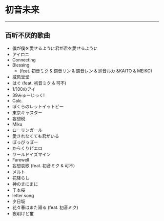 # 初音未来
---
## 百听不厌的歌曲
- 僕が僕を愛せるように君が君を愛せるように
- アイロニ
- Connecting
- Blessing 
    - (feat. 初音ミク & 鏡音リン & 鏡音レン & 巡音ルカ &KAITO & MEIKO)
- 威风堂堂
- はぐ (feat. 初音ミク & 可不)
- 1/100のアイ
- 39みゅーじっく!
- Calc.
- ぼくらのレットイットビー
- 東京キャスター
- 妄想税
- Miku
- ローリンガール
- 愛されなくても君がいる
- ぽっぴっぽー
- からくりピエロ
- ワールドイズマイン
- Farewell
- 妄想哀歌 (feat. 初音ミク & 可不)
- メルト
- 花降らし
- 神のまにまに
- 千本桜
- letter song
- 夕日坂
- 花々春はまた廻る (feat. 初音ミク)
- 夜明けと蛍

